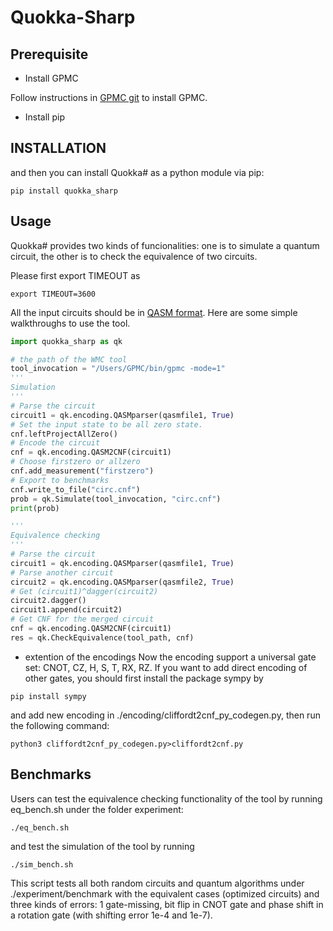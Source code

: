 # Quokka-Sharp
## Prerequisite

- Install GPMC

Follow instructions in [GPMC git](https://git.trs.css.i.nagoya-u.ac.jp/k-hasimt/GPMC) to install GPMC.

- Install pip

## INSTALLATION

and then you can install Quokka# as a python module via pip:
```
pip install quokka_sharp
```

## Usage

Quokka# provides two kinds of funcionalities: one is to simulate a quantum circuit, 
the other is to check the equivalence of two circuits.

Please first export TIMEOUT as
```
export TIMEOUT=3600
```

All the input circuits should be in [QASM format](https://openqasm.com/).
Here are some simple walkthroughs to use the tool.

```python
import quokka_sharp as qk

# the path of the WMC tool
tool_invocation = "/Users/GPMC/bin/gpmc -mode=1"
'''
Simulation
'''
# Parse the circuit
circuit1 = qk.encoding.QASMparser(qasmfile1, True)
# Set the input state to be all zero state.
cnf.leftProjectAllZero()
# Encode the circuit
cnf = qk.encoding.QASM2CNF(circuit1)
# Choose firstzero or allzero
cnf.add_measurement("firstzero")
# Export to benchmarks
cnf.write_to_file("circ.cnf")
prob = qk.Simulate(tool_invocation, "circ.cnf")
print(prob)

'''
Equivalence checking
'''
# Parse the circuit
circuit1 = qk.encoding.QASMparser(qasmfile1, True)
# Parse another circuit
circuit2 = qk.encoding.QASMparser(qasmfile2, True)
# Get (circuit1)^dagger(circuit2)
circuit2.dagger()
circuit1.append(circuit2)
# Get CNF for the merged circuit
cnf = qk.encoding.QASM2CNF(circuit1)
res = qk.CheckEquivalence(tool_path, cnf)
```

- extention of the encodings
Now the encoding support a universal gate set: CNOT, CZ, H, S, T, RX, RZ.
If you want to add direct encoding of other gates, you should first install the package sympy by
```
pip install sympy
```

and add new encoding in ./encoding/cliffordt2cnf_py_codegen.py,
then run the following command:

```
python3 cliffordt2cnf_py_codegen.py>cliffordt2cnf.py
```
## Benchmarks

Users can test the equivalence checking functionality of the tool by running eq_bench.sh under the folder experiment:
```
./eq_bench.sh
```
and test the simulation of the tool by running
```
./sim_bench.sh
```
This script tests all both random circuits and quantum algorithms under ./experiment/benchmark with the equivalent cases (optimized circuits) and three kinds of errors: 1 gate-missing, bit flip in CNOT gate and phase shift in a rotation gate (with shifting error 1e-4 and 1e-7).
